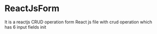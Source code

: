 # ReactJsForm
It is a reactjs CRUD operation form
React js file with crud operation which has 6 input fields init
